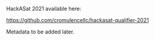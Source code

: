 HackASat 2021 available here:

https://github.com/cromulencellc/hackasat-qualifier-2021

Metadata to be added later.
